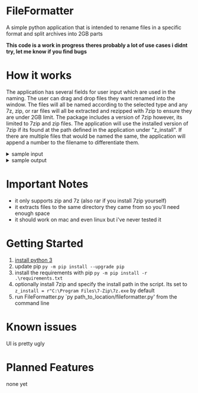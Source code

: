 # FileFormatter
A simple python application that is intended to rename files in a specific format and split archives into 2GB parts

**This code is a work in progress**
**theres probably a lot of use cases i didnt try, let me know if you find bugs**

# How it works

The application has several fields for user input which are used in the naming.  The user can drag and drop files they want renamed into the window.  The files will all be named according to the selected type and any 7z, zip, or rar files will all be extracted and rezipped with 7zip to ensure they are under 2GB limit.  The package includes a version of 7zip however, its limited to 7zip and zip files.  The application will use the installed version of 7zip if its found at the path defined in the application under "z_install".  If there are multiple files that would be named the same, the application will append a number to the filename to differentiate them.
<details>
  <summary>sample input</summary>
  ![image](https://user-images.githubusercontent.com/1356742/161444495-0bcb73e9-95bb-4535-b9e3-00b648b51d96.png)
</details>
<details>
  <summary>sample output</summary>
  ![image](https://user-images.githubusercontent.com/1356742/161444135-2182a6ae-fd0f-4556-896d-bde9602118cb.png)
</details>

# Important Notes
* it only supports zip and 7z (also rar if you install 7zip yourself)
* it extracts files to the same directory they came from so you'll need enough space
* it should work on mac and even linux but i've never tested it

# Getting Started
1. [install python 3](https://www.python.org/downloads/)
2. update pip `py -m pip install --upgrade pip`
3. install the requirements with pip `py -m pip install -r .\requirements.txt`
4. optionally install 7zip and specify the install path in the script.  Its set to `z_install = r"C:\Program Files\7-Zip\7z.exe` by default
7. run FileFormatter.py `py path_to_location/fileformatter.py' from the command line

# Known issues
UI is pretty ugly

# Planned Features
none yet

